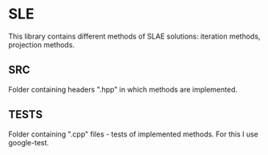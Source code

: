 # SLE
This library contains different methods of SLAE solutions: iteration methods, projection methods. 
## SRC
Folder containing headers ".hpp" in which methods are implemented.
## TESTS
Folder containing ".cpp" files - tests of implemented methods. For this I use google-test.

